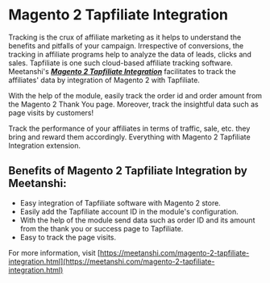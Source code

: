 # Magento 2 Tapfiliate Integration

Tracking is the crux of affiliate marketing as it helps to understand the benefits and pitfalls of your campaign. Irrespective of conversions, the tracking in affiliate programs help to analyze the data of leads, clicks and sales. Tapfiliate is one such cloud-based affiliate tracking software. Meetanshi's [***Magento 2 Tapfiliate Integration***](https://meetanshi.com/magento-2-tapfiliate-integration.html) facilitates to track the affiliates' data by integration of Magento 2 with Tapfiliate.

With the help of the module, easily track the order id and order amount from the Magento 2 Thank You page. Moreover, track the insightful data such as page visits by customers!

Track the performance of your affiliates in terms of traffic, sale, etc. they bring and reward them accordingly. Everything with Magento 2 Tapfiliate Integration extension.

## Benefits of Magento 2 Tapfiliate Integration by Meetanshi:
* Easy integration of Tapfiliate software with Magento 2 store.
* Easily add the Tapfiliate account ID in the module's configuration.
* With the help of the module send data such as order ID and its amount from the thank you or success page to Tapfiliate.
* Easy to track the page visits.

For more information, visit [https://meetanshi.com/magento-2-tapfiliate-integration.html](https://meetanshi.com/magento-2-tapfiliate-integration.html)


